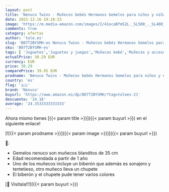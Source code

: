 ```yaml
---
layout: post
title: 'Nenuco Twins - Muñecos bebés Hermanos Gemelos para niños y niñas de 1 a 3 años  Famosa 700015451 '
date: 2022-12-16 19:18:33
image: 'https://m.media-amazon.com/images/I/41ocaBfmS2L._SL500_._SL400_.jpg'
comments: true
category: ofertas
author: 'tole.es'
slug: 'B07T2BYSMH-es Nenuco Twins - Muñecos bebés Hermanos Gemelos para niños y...'
sku: 'B07T2BYSMH-es'
tags: [ 'Juguetes','Juguetes y juegos','Muñecas bebé','Muñecas y accesorios','bebés','nenuco','🇪🇸', ]
actualPrice: 30.29 EUR
currency: EUR
price: 30.29
comparePrice: 39.95 EUR
prodname: 'Nenuco Twins - Muñecos bebés Hermanos Gemelos para niños y niñas de 1 a 3 años  Famosa 700015451 '
country: 'es'
flag: '🇪🇸'
brand: 'Nenuco'
buyurl: 'https://www.amazon.es/dp/B07T2BYSMH/?tag=tolees-21'
descuento: '24.18'
average: '24.3533333333333'
---
```


Ahora mismo tienes [{{< param title >}}]({{< param buyurl >}}) en el siguiente enlace!

[![{{< param prodname >}}]({{< param image >}})]({{< param buyurl >}})

🔎:

- Gemelos nenuco son muñecos blanditos de 35 cm
- Edad recomendada a partir de 1 año
- Uno de los muñecos incluye un biberón que además es sonajero y tentetieso, otro muñeco lleva un chupete
- El biberón y el chupete pude tener varios colores

[🛒 Visítala!!!]({{< param buyurl >}})
